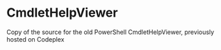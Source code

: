 # CmdletHelpViewer
Copy of the source for the old PowerShell CmdletHelpViewer, previously hosted on Codeplex
